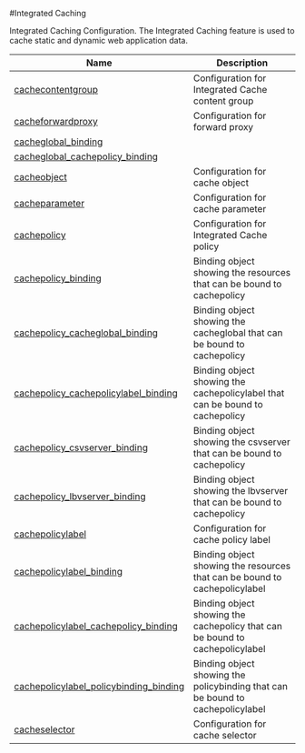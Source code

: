 #Integrated Caching

Integrated Caching Configuration. The Integrated Caching feature is used to cache static and dynamic web application data.


<table><thead><tr><th>Name</th><th>Description</th></tr></thead><tbody><tr><td><a href="../../../configuration/integrated-caching/cachecontentgroup/cachecontentgroup">cachecontentgroup</a></td><td>Configuration for Integrated Cache content group</td><tr><tr><td><a href="../../../configuration/integrated-caching/cacheforwardproxy/cacheforwardproxy">cacheforwardproxy</a></td><td>Configuration for forward proxy</td><tr><tr><td><a href="../../../configuration/integrated-caching/cacheglobal_binding/cacheglobal_binding">cacheglobal_binding</a></td><td></td><tr><tr><td><a href="../../../configuration/integrated-caching/cacheglobal_cachepolicy_binding/cacheglobal_cachepolicy_binding">cacheglobal_cachepolicy_binding</a></td><td></td><tr><tr><td><a href="../../../configuration/integrated-caching/cacheobject/cacheobject">cacheobject</a></td><td>Configuration for cache object</td><tr><tr><td><a href="../../../configuration/integrated-caching/cacheparameter/cacheparameter">cacheparameter</a></td><td>Configuration for cache parameter</td><tr><tr><td><a href="../../../configuration/integrated-caching/cachepolicy/cachepolicy">cachepolicy</a></td><td>Configuration for Integrated Cache policy</td><tr><tr><td><a href="../../../configuration/integrated-caching/cachepolicy_binding/cachepolicy_binding">cachepolicy_binding</a></td><td>Binding object showing the resources that can be bound to cachepolicy</td><tr><tr><td><a href="../../../configuration/integrated-caching/cachepolicy_cacheglobal_binding/cachepolicy_cacheglobal_binding">cachepolicy_cacheglobal_binding</a></td><td>Binding object showing the cacheglobal that can be bound to cachepolicy</td><tr><tr><td><a href="../../../configuration/integrated-caching/cachepolicy_cachepolicylabel_binding/cachepolicy_cachepolicylabel_binding">cachepolicy_cachepolicylabel_binding</a></td><td>Binding object showing the cachepolicylabel that can be bound to cachepolicy</td><tr><tr><td><a href="../../../configuration/integrated-caching/cachepolicy_csvserver_binding/cachepolicy_csvserver_binding">cachepolicy_csvserver_binding</a></td><td>Binding object showing the csvserver that can be bound to cachepolicy</td><tr><tr><td><a href="../../../configuration/integrated-caching/cachepolicy_lbvserver_binding/cachepolicy_lbvserver_binding">cachepolicy_lbvserver_binding</a></td><td>Binding object showing the lbvserver that can be bound to cachepolicy</td><tr><tr><td><a href="../../../configuration/integrated-caching/cachepolicylabel/cachepolicylabel">cachepolicylabel</a></td><td>Configuration for cache policy label</td><tr><tr><td><a href="../../../configuration/integrated-caching/cachepolicylabel_binding/cachepolicylabel_binding">cachepolicylabel_binding</a></td><td>Binding object showing the resources that can be bound to cachepolicylabel</td><tr><tr><td><a href="../../../configuration/integrated-caching/cachepolicylabel_cachepolicy_binding/cachepolicylabel_cachepolicy_binding">cachepolicylabel_cachepolicy_binding</a></td><td>Binding object showing the cachepolicy that can be bound to cachepolicylabel</td><tr><tr><td><a href="../../../configuration/integrated-caching/cachepolicylabel_policybinding_binding/cachepolicylabel_policybinding_binding">cachepolicylabel_policybinding_binding</a></td><td>Binding object showing the policybinding that can be bound to cachepolicylabel</td><tr><tr><td><a href="../../../configuration/integrated-caching/cacheselector/cacheselector">cacheselector</a></td><td>Configuration for cache selector</td><tr></tbody></table>
